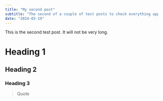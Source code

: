 ```yaml
---
title: "My second post"
subtitle: "The second of a couple of test posts to check everything appears correctly"
date: "2024-03-19"
---
```


This is the second test post. It will not be very long.

# Heading 1
## Heading 2
### Heading 3

> Quote

